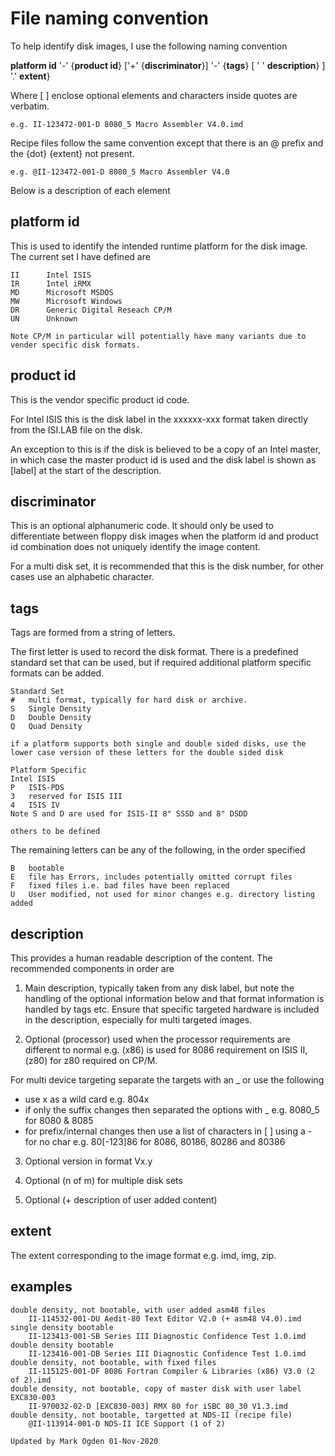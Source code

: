 # File naming convention

To help identify disk images, I use the following naming convention 

**platform id** '-' {**product id**} ['+' {**discriminator**}]  '-' {**tags**} [ ' ' **description**} ] '.' **extent**}

Where [ ] enclose optional elements and characters inside quotes are verbatim.

```
e.g. II-123472-001-D 8080_5 Macro Assembler V4.0.imd
```

Recipe files follow the same convention except that there is an @ prefix and the {dot} {extent} not present.

```
e.g. @II-123472-001-D 8080_5 Macro Assembler V4.0
```

Below is a description of each  element

## platform id

This is used to identify the intended runtime platform for the disk image. The current set I have defined are

```
II		Intel ISIS
IR		Intel iRMX
MD		Microsoft MSDOS
MW		Microsoft Windows
DR		Generic Digital Reseach CP/M
UN		Unknown

Note CP/M in particular will potentially have many variants due to vender specific disk formats. 
```

## product id

This is the vendor specific product id code. 

For Intel ISIS this is the disk label in the xxxxxx-xxx format taken directly from the ISI.LAB file on the disk.

An exception to this is if the  disk is believed to be a copy of an Intel master, in which case the master product id is used and the disk label is shown as [label] at the start of the description.

## discriminator

This is an optional alphanumeric code. It should only be used to differentiate between floppy disk images when the platform id and product id combination does not uniquely identify the image content.

For a multi disk set, it is recommended that this is the disk number, for other cases use an alphabetic character.

## tags

Tags are formed from a string of letters.

The first letter is used to record the disk format. There is a predefined standard set that can be used, but if required additional platform specific formats can be added. 

```
Standard Set
#	multi format, typically for hard disk or archive.
S	Single Density
D	Double Density
Q	Quad Density

if a platform supports both single and double sided disks, use the lower case version of these letters for the double sided disk

Platform Specific
Intel ISIS
P	ISIS-PDS
3	reserved for ISIS III
4	ISIS IV
Note S and D are used for ISIS-II 8" SSSD and 8" DSDD

others to be defined
```

The remaining letters can be any of the following, in the order specified

```
B	bootable
E	file has Errors, includes potentially omitted corrupt files
F	fixed files i.e. bad files have been replaced
U	User modified, not used for minor changes e.g. directory listing added
```



## description

This provides a human readable description of the content. The recommended components in order are

1. Main description, typically taken from any disk label, but note the handling of the optional information below and that format information is handled by tags etc.
   Ensure that specific targeted hardware is included in the description, especially for multi targeted images.

2.  Optional (processor) used when the processor requirements are different to normal
   e.g. (x86) is used for 8086 requirement on ISIS II, (z80) for z80 required on CP/M.

   For multi device targeting separate the targets with an _ or use the following

   - use x as a wild card e.g. 804x
   - if only the suffix changes then separated the options with _ e.g. 8080_5 for 8080 & 8085
   - for prefix/internal changes then use a list of characters in [ ] using a - for no char
        e.g. 80[-123]86 for 8086, 80186, 80286 and 80386

3. Optional version in format Vx.y

4. Optional (n of m) for multiple disk sets

5. Optional (+ description of user added content)<div style="page-break-after: always; break-after: page;"></div>

## extent

The extent corresponding to the image format e.g. imd, img, zip.

## examples

```
double density, not bootable, with user added asm48 files
	II-114532-001-DU Aedit-80 Text Editor V2.0 (+ asm48 V4.0).imd
single density bootable
	II-123413-001-SB Series III Diagnostic Confidence Test 1.0.imd
double density bootable
	II-123416-001-DB Series III Diagnostic Confidence Test 1.0.imd
double density, not bootable, with fixed files
	II-115125-001-DF 8086 Fortran Compiler & Libraries (x86) V3.0 (2 of 2).imd
double density, not bootable, copy of master disk with user label EXC830-003
	II-970032-02-D [EXC830-003] RMX 80 for iSBC 80_30 V1.3.imd
double density, not bootable, targetted at NDS-II (recipe file)
	@II-113914-001-D NDS-II ICE Support (1 of 2)
```

```
Updated by Mark Ogden 01-Nov-2020
```

